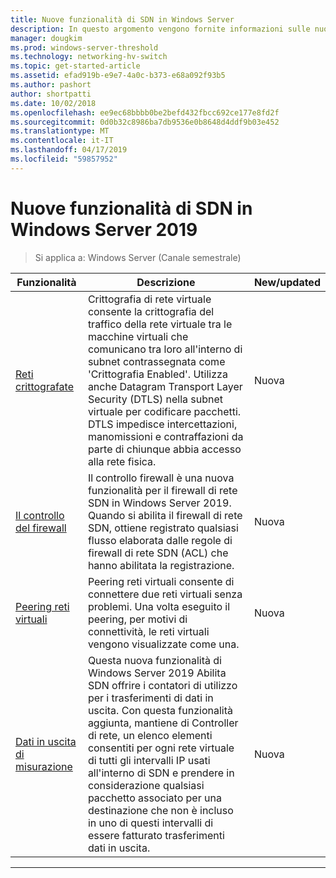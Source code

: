 ```yaml
---
title: Nuove funzionalità di SDN in Windows Server
description: In questo argomento vengono fornite informazioni sulle nuove funzionalità di Software Defined Networking per Windows Server 1709
manager: dougkim
ms.prod: windows-server-threshold
ms.technology: networking-hv-switch
ms.topic: get-started-article
ms.assetid: efad919b-e9e7-4a0c-b373-e68a092f93b5
ms.author: pashort
author: shortpatti
ms.date: 10/02/2018
ms.openlocfilehash: ee9ec68bbbb0be2befd432fbcc692ce177e8fd2f
ms.sourcegitcommit: 0d0b32c8986ba7db9536e0b8648d4ddf9b03e452
ms.translationtype: MT
ms.contentlocale: it-IT
ms.lasthandoff: 04/17/2019
ms.locfileid: "59857952"
---
```

# <a name="whats-new-in-sdn-for-windows-server-2019"></a>Nuove funzionalità di SDN in Windows Server 2019

>Si applica a: Windows Server (Canale semestrale)


| **Funzionalità** | **Descrizione** | **New/updated** | 
| --- | --- | --- |
|[Reti crittografate](vnet-encryption/sdn-vnet-encryption.md) |Crittografia di rete virtuale consente la crittografia del traffico della rete virtuale tra le macchine virtuali che comunicano tra loro all'interno di subnet contrassegnata come 'Crittografia Enabled'. Utilizza anche Datagram Transport Layer Security (DTLS) nella subnet virtuale per codificare pacchetti. DTLS impedisce intercettazioni, manomissioni e contraffazioni da parte di chiunque abbia accesso alla rete fisica. |Nuova |
|[Il controllo del firewall](security/sdn-firewall-auditing.md) |Il controllo firewall è una nuova funzionalità per il firewall di rete SDN in Windows Server 2019. Quando si abilita il firewall di rete SDN, ottiene registrato qualsiasi flusso elaborata dalle regole di firewall di rete SDN (ACL) che hanno abilitata la registrazione. |Nuova |
|[Peering reti virtuali](vnet-peering/sdn-vnet-peering.md) |Peering reti virtuali consente di connettere due reti virtuali senza problemi. Una volta eseguito il peering, per motivi di connettività, le reti virtuali vengono visualizzate come una.  |Nuova |
|[Dati in uscita di misurazione](manage/sdn-egress.md) |Questa nuova funzionalità di Windows Server 2019 Abilita SDN offrire i contatori di utilizzo per i trasferimenti di dati in uscita. Con questa funzionalità aggiunta, mantiene di Controller di rete, un elenco elementi consentiti per ogni rete virtuale di tutti gli intervalli IP usati all'interno di SDN e prendere in considerazione qualsiasi pacchetto associato per una destinazione che non è incluso in uno di questi intervalli di essere fatturato trasferimenti dati in uscita. |Nuova |
---



